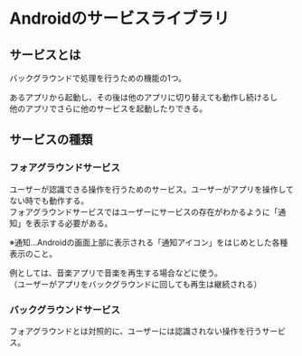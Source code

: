 # Androidのサービスライブラリ
## サービスとは
バックグラウンドで処理を行うための機能の1つ。

あるアプリから起動し、その後は他のアプリに切り替えても動作し続けるし  
他のアプリでさらに他のサービスを起動したりできる。

## サービスの種類
### フォアグラウンドサービス
ユーザーが認識できる操作を行うためのサービス。ユーザーがアプリを操作してない時でも動作する。  
フォアグラウンドサービスではユーザーにサービスの存在がわかるように「通知」を表示する必要がある。

※通知…Androidの画面上部に表示される「通知アイコン」をはじめとした各種表示のこと。

例としては、音楽アプリで音楽を再生する場合などに使う。  
（ユーザーがアプリをバックグラウンドに回しても再生は継続される）

### バックグラウンドサービス
フォアグラウンドとは対照的に、ユーザーには認識されない操作を行うサービス。  
